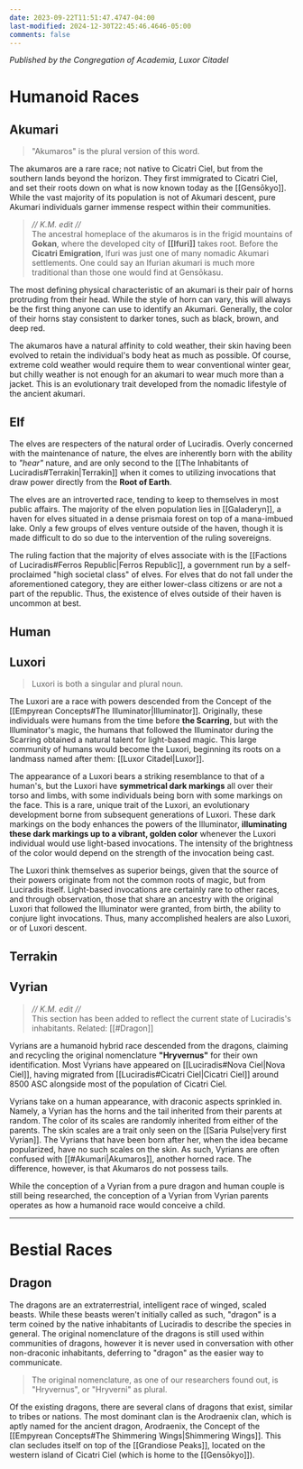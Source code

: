 ```yaml
---
date: 2023-09-22T11:51:47.4747-04:00
last-modified: 2024-12-30T22:45:46.4646-05:00
comments: false
---
```

*Published by the Congregation of Academia, Luxor Citadel*

# Humanoid Races
## Akumari

> "Akumaros" is the plural version of this word.

The akumaros are a rare race; not native to Cicatri Ciel, but from the southern lands beyond the horizon. They first immigrated to Cicatri Ciel, and set their roots down on what is now known today as the [[Gensōkyo]]. While the vast majority of its population is not of Akumari descent, pure Akumari individuals garner immense respect within their communities.

>*// K.M. edit //*  
>The ancestral homeplace of the akumaros is in the frigid mountains of **Gokan**, where the developed city of **[[Ifuri]]** takes root. Before the **Cicatri Emigration**, Ifuri was just one of many nomadic Akumari settlements. One could say an Ifurian akumari is much more traditional than those one would find at Gensōkasu.

The most defining physical characteristic of an akumari is their pair of horns protruding from their head. While the style of horn can vary, this will always be the first thing anyone can use to identify an Akumari. Generally, the color of their horns stay consistent to darker tones, such as black, brown, and deep red.

The akumaros have a natural affinity to cold weather, their skin having been evolved to retain the individual's body heat as much as possible. Of course, extreme cold weather would require them to wear conventional winter gear, but chilly weather is not enough for an akumari to wear much more than a jacket. This is an evolutionary trait developed from the nomadic lifestyle of the ancient akumari.

## Elf

The elves are respecters of the natural order of Luciradis. Overly concerned with the maintenance of nature, the elves are inherently born with the ability to *"hear"* nature, and are only second to the [[The Inhabitants of Luciradis#Terrakin|Terrakin]] when it comes to utilizing invocations that draw power directly from the **Root of Earth**.

The elves are an introverted race, tending to keep to themselves in most public affairs. The majority of the elven population lies in [[Galaderyn]], a haven for elves situated in a dense prismaia forest on top of a mana-imbued lake. Only a few groups of elves venture outside of the haven, though it is made difficult to do so due to the intervention of the ruling sovereigns.

The ruling faction that the majority of elves associate with is the [[Factions of Luciradis#Ferros Republic|Ferros Republic]], a government run by a self-proclaimed "high societal class" of elves. For elves that do not fall under the aforementioned category, they are either lower-class citizens or are not a part of the republic. Thus, the existence of elves outside of their haven is uncommon at best.

## Human

## Luxori

> Luxori is both a singular and plural noun.

The Luxori are a race with powers descended from the Concept of the [[Empyrean Concepts#The Illuminator|Illuminator]]. Originally, these individuals were humans from the time before **the Scarring**, but with the Illuminator's magic, the humans that followed the Illuminator during the Scarring obtained a natural talent for light-based magic. This large community of humans would become the Luxori, beginning its roots on a landmass named after them: [[Luxor Citadel|Luxor]].

The appearance of a Luxori bears a striking resemblance to that of a human's, but the Luxori have **symmetrical dark markings** all over their torso and limbs, with some individuals being born with some markings on the face. This is a rare, unique trait of the Luxori, an evolutionary development borne from subsequent generations of Luxori. These dark markings on the body enhances the powers of the Illuminator, **illuminating these dark markings up to a vibrant, golden color** whenever the Luxori individual would use light-based invocations. The intensity of the brightness of the color would depend on the strength of the invocation being cast.

The Luxori think themselves as superior beings, given that the source of their powers originate from not the common roots of magic, but from Luciradis itself. Light-based invocations are certainly rare to other races, and through observation, those that share an ancestry with the original Luxori that followed the Illuminator were granted, from birth, the ability to conjure light invocations. Thus, many accomplished healers are also Luxori, or of Luxori descent.

## Terrakin

## Vyrian

> *// K.M. edit //*  
> This section has been added to reflect the current state of Luciradis's inhabitants.
> Related: [[#Dragon]]

Vyrians are a humanoid hybrid race descended from the dragons, claiming and recycling the original nomenclature **"Hryvernus"** for their own identification. Most Vyrians have appeared on [[Luciradis#Nova Ciel|Nova Ciel]], having migrated from [[Luciradis#Cicatri Ciel|Cicatri Ciel]] around 8500 ASC alongside most of the population of Cicatri Ciel.

Vyrians take on a human appearance, with draconic aspects sprinkled in. Namely, a Vyrian has the horns and the tail inherited from their parents at random. The color of its scales are randomly inherited from either of the parents. The skin scales are a trait only seen on the [[Saria Pulse|very first Vyrian]]. The Vyrians that have been born after her, when the idea became popularized, have no such scales on the skin. As such, Vyrians are often confused with [[#Akumari|Akumaros]], another horned race. The difference, however, is that Akumaros do not possess tails.

While the conception of a Vyrian from a pure dragon and human couple is still being researched, the conception of a Vyrian from Vyrian parents operates as how a humanoid race would conceive a child.


---
# Bestial Races

## Dragon

The dragons are an extraterrestrial, intelligent race of winged, scaled beasts. While these beasts weren't initially called as such, "dragon" is a term coined by the native inhabitants of Luciradis to describe the species in general. The original nomenclature of the dragons is still used within communities of dragons, however it is never used in conversation with other non-draconic inhabitants, deferring to "dragon" as the easier way to communicate.

> The original nomenclature, as one of our researchers found out, is "Hryvernus", or "Hryverni" as plural.

Of the existing dragons, there are several clans of dragons that exist, similar to tribes or nations. The most dominant clan is the Arodraenix clan, which is aptly named for the ancient dragon, Arodraenix, the Concept of the [[Empyrean Concepts#The Shimmering Wings|Shimmering Wings]]. This clan secludes itself on top of the [[Grandiose Peaks]], located on the western island of Cicatri Ciel (which is home to the [[Gensōkyo]]).